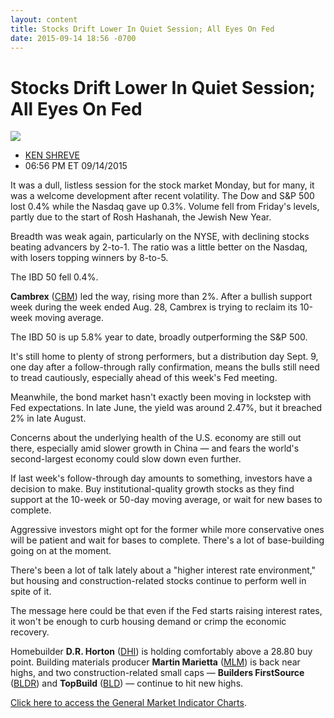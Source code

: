 ```yaml
---
layout: content
title: Stocks Drift Lower In Quiet Session; All Eyes On Fed
date: 2015-09-14 18:56 -0700
---
```



Stocks Drift Lower In Quiet Session; All Eyes On Fed
=====================================================


![](https://www.investors.com/wp-content/uploads/ibd-migrated-images/MP091515.gif)

* [KEN SHREVE](https://www.investors.com/author/shrevek/ "Posts by KEN SHREVE")
* 06:56 PM ET 09/14/2015





It was a dull, listless session for the stock market Monday, but for many, it was a welcome development after recent volatility. The Dow and S&P 500 lost 0.4% while the Nasdaq gave up 0.3%. Volume fell from Friday's levels, partly due to the start of Rosh Hashanah, the Jewish New Year.


Breadth was weak again, particularly on the NYSE, with declining stocks beating advancers by 2-to-1. The ratio was a little better on the Nasdaq, with losers topping winners by 8-to-5.


The IBD 50 fell 0.4%. 


**Cambrex** ([CBM](https://research.investors.com/quote.aspx?symbol=CBM)) led the way, rising more than 2%. After a bullish support week during the week ended Aug. 28, Cambrex is trying to reclaim its 10-week moving average.


The IBD 50 is up 5.8% year to date, broadly outperforming the S&P 500.


It's still home to plenty of strong performers, but a distribution day Sept. 9, one day after a follow-through rally confirmation, means the bulls still need to tread cautiously, especially ahead of this week's Fed meeting.


Meanwhile, the bond market hasn't exactly been moving in lockstep with Fed expectations. In late June, the yield was around 2.47%, but it breached 2% in late August.


Concerns about the underlying health of the U.S. economy are still out there, especially amid slower growth in China — and fears the world's second-largest economy could slow down even further.


If last week's follow-through day amounts to something, investors have a decision to make. Buy institutional-quality growth stocks as they find support at the 10-week or 50-day moving average, or wait for new bases to complete.


Aggressive investors might opt for the former while more conservative ones will be patient and wait for bases to complete. There's a lot of base-building going on at the moment.


There's been a lot of talk lately about a "higher interest rate environment," but housing and construction-related stocks continue to perform well in spite of it.


The message here could be that even if the Fed starts raising interest rates, it won't be enough to curb housing demand or crimp the economic recovery.


Homebuilder **D.R. Horton** ([DHI](https://research.investors.com/quote.aspx?symbol=DHI)) is holding comfortably above a 28.80 buy point. Building materials producer **Martin Marietta** ([MLM](https://research.investors.com/quote.aspx?symbol=MLM)) is back near highs, and two construction-related small caps — **Builders FirstSource** ([BLDR](https://research.investors.com/quote.aspx?symbol=BLDR)) and **TopBuild** ([BLD](https://research.investors.com/quote.aspx?symbol=BLD)) — continue to hit new highs.


[Click here to access the General Market Indicator Charts](https://www.investors.com/pdf/GMI_091515R.pdf).





